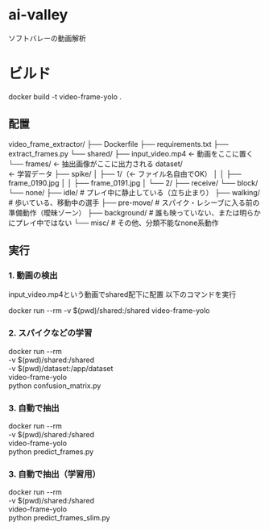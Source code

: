# ai-valley
ソフトバレーの動画解析

# ビルド
docker build -t video-frame-yolo .

## 配置
video_frame_extractor/
├── Dockerfile
├── requirements.txt
├── extract_frames.py
└── shared/
    ├── input_video.mp4      ← 動画をここに置く
    └── frames/              ← 抽出画像がここに出力される
 dataset/　　　　　　　　　　　　← 学習データ
 ├── spike/
 │   ├── 1/（← ファイル名自由でOK）
 │   │   ├── frame_0190.jpg
 │   │   ├── frame_0191.jpg
 │   └── 2/
 ├── receive/
 └── block/
└── none/
    ├── idle/          # プレイ中に静止している（立ち止まり）
    ├── walking/       # 歩いている、移動中の選手
    ├── pre-move/      # スパイク・レシーブに入る前の準備動作（曖昧ゾーン）
    ├── background/    # 誰も映っていない、または明らかにプレイ中ではない
    └── misc/          # その他、分類不能なnone系動作

## 実行
### 1. 動画の検出
input_video.mp4という動画でshared配下に配置
以下のコマンドを実行

docker run --rm -v $(pwd)/shared:/shared video-frame-yolo


### 2. スパイクなどの学習
docker run --rm \
  -v $(pwd)/shared:/shared \
  -v $(pwd)/dataset:/app/dataset \
  video-frame-yolo \
  python confusion_matrix.py

### 3. 自動で抽出
docker run --rm \
  -v $(pwd)/shared:/shared \
  video-frame-yolo \
  python predict_frames.py

### 3. 自動で抽出（学習用）
docker run --rm \
  -v $(pwd)/shared:/shared \
  video-frame-yolo \
  python predict_frames_slim.py